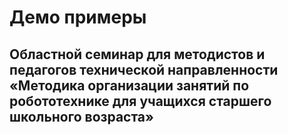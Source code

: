# Демо примеры
## Областной семинар для методистов и педагогов технической направленности «Методика организации занятий по робототехнике  для учащихся старшего школьного возраста»


